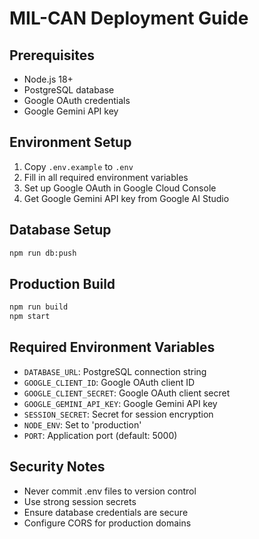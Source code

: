 # MIL-CAN Deployment Guide

## Prerequisites
- Node.js 18+
- PostgreSQL database
- Google OAuth credentials
- Google Gemini API key

## Environment Setup
1. Copy `.env.example` to `.env`
2. Fill in all required environment variables
3. Set up Google OAuth in Google Cloud Console
4. Get Google Gemini API key from Google AI Studio

## Database Setup
```bash
npm run db:push
```

## Production Build
```bash
npm run build
npm start
```

## Required Environment Variables
- `DATABASE_URL`: PostgreSQL connection string
- `GOOGLE_CLIENT_ID`: Google OAuth client ID
- `GOOGLE_CLIENT_SECRET`: Google OAuth client secret
- `GOOGLE_GEMINI_API_KEY`: Google Gemini API key
- `SESSION_SECRET`: Secret for session encryption
- `NODE_ENV`: Set to 'production'
- `PORT`: Application port (default: 5000)

## Security Notes
- Never commit .env files to version control
- Use strong session secrets
- Ensure database credentials are secure
- Configure CORS for production domains